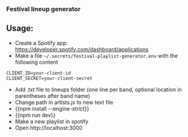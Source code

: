 ### Festival lineup generator

## Usage:

- Create a Spotify app: https://developer.spotify.com/dashboard/applications
- Make a file `~/.secrets/festival-playlist-generator.env` with the following content

```
CLIENT_ID=your-client-id
CLIENT_SECRET=your-client-secret
```

- Add .txt file to lineups folder (one line per band, optional location in parentheses after band name)
- Change path in artists.js to new text file
- {{npm install --engine-strict}}
- {{npm run dev}}
- Make a new playlist in spotify
- Open http://localhost:3000
